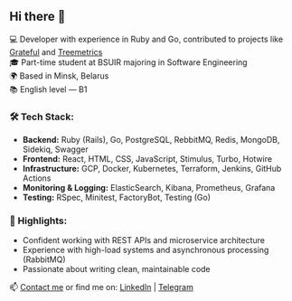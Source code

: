 ## Hi there 👋


💻 Developer with experience in Ruby and Go, contributed to projects like [Grateful](https://grateful.net/) and [Treemetrics](https://treemetrics.com/)  
🎓 Part-time student at BSUIR majoring in Software Engineering  
🌍 Based in Minsk, Belarus  
📚 English level — B1

### 🛠️ Tech Stack:
- **Backend:** Ruby (Rails), Go, PostgreSQL, RebbitMQ, Redis, MongoDB, Sidekiq, Swagger
- **Frontend:** React, HTML, CSS, JavaScript, Stimulus, Turbo, Hotwire
- **Infrastructure:** GCP, Docker, Kubernetes, Terraform, Jenkins, GitHub Actions
- **Monitoring & Logging:** ElasticSearch, Kibana, Prometheus, Grafana
- **Testing:** RSpec, Minitest, FactoryBot, Testing (Go)

### 📌 Highlights:
- Confident working with REST APIs and microservice architecture  
- Experience with high-load systems and asynchronous processing (RabbitMQ)  
- Passionate about writing clean, maintainable code

📫 [Contact me](mailto:kapoor.darya@gmail.com) or find me on: [LinkedIn](https://www.linkedin.com/in/daria-kapur) | [Telegram](https://t.me/dashasync)

<!--
**dasha-sync/dasha-sync** is a ✨ _special_ ✨ repository because its `README.md` (this file) appears on your GitHub profile.

Here are some ideas to get you started:

- 🔭 I’m currently working on ...
- 🌱 I’m currently learning ...
- 👯 I’m looking to collaborate on ...
- 🤔 I’m looking for help with ...
- 💬 Ask me about ...
- 📫 How to reach me: ...
- 😄 Pronouns: ...
- ⚡ Fun fact: ...
-->
